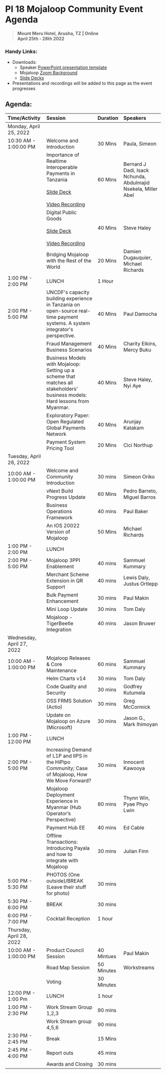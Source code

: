 # PI 18 Mojaloop Community Event Agenda

> **Mount Meru Hotel, Arusha, TZ | Online**  
> __April 25th - 28th 2022__

### Handy Links:
* Downloads:
  - Speaker [PowerPoint presentation template](./presentations/presentation_template.pptx)
  - Mojaloop [Zoom Background](./presentations/zoom_bg.png)  
  - [Slide Decks](https://github.com/mojaloop/documentation-artifacts/tree/master/presentations/pi_18_april_2022/presentations)
* Presentations and recordings will be added to this page as the event progresses

## Agenda:

|Time/Activity|Session|Duration|Speakers|
|:----|:----|:----|:----|
|Monday, April 25, 2022| | | |
|10:30 AM - 1:00:00 PM|Welcome and Introduction|30 Mins|Paula, Simeon|
| |Importance of Realtime Interoperable Payments in Tanzania <br /><br /> [Slide Deck](https://github.com/mojaloop/documentation-artifacts/blob/master/presentations/pi_18_april_2022/presentations/Importance%20of%20RTPS%20in%20Tanzania%20(1).pdf)<br /><br /> [Video Recording](https://youtu.be/6jr8OH7JHZ4)|60 Mins|Bernard J Dadi, Isack Nchunda, Abdulmajid Nsekela, Miller Abel|
| |Digital Public Goods <br /><br /> [Slide Deck](https://github.com/mojaloop/documentation-artifacts/raw/master/presentations/pi_18_april_2022/presentations/MojaloopCommunityMeeting-DPG%20-%2025%20April.pdf)<br /><br /> [Video Recording](https://www.youtube.com/watch?v=iKYJciT1JPA&list=PLhqcvNJ3bJt4wGcVFUiwWVKBMgJphQrJF&index=3)|40 Mins|Steve Haley|
| |Bridging Mojaloop with the Rest of the World|20 Mins|Damien Dugauquier, Michael Richards|
|1:00 PM - 2:00 PM|LUNCH|1 Hour| |
|2:00 PM - 5:00 PM|UNCDF's capacity building experience in Tanzania on open-source real-time payment systems. A system integrator's perspective.|40 Mins|Paul Damocha|
| |Fraud Management Business Scenarios|40 Mins|Charity Elkins, Mercy Buku|
| |Business Models with Mojaloop: Setting up a scheme that matches all stakeholders' business models: Hard lessons from Myanmar.|40 Mins|Steve Haley, Nyi Aye|
| |Exploratory Paper: Open Regulated Global Payments Network|40 Mins|Arunjay Katakam|
| |Payment System Pricing Tool|20 Mins|Cici Northup|
|Tuesday, April 26, 2022| | | |
|10:00 AM - 1:00:00 PM|Welcome and Community Introduction|30 mins|Simeon Oriko|
| |vNext Build Progress Update|60 Mins|Pedro Barreto, Miguel Barros|
| |Business Operations Framework|40 mins|Paul Baker|
| |An IOS 20022 Version of Mojaloop|50 Mins|Michael Richards|
|1:00 PM - 2:00 PM|LUNCH| | |
|2:00 PM - 5:00 PM|Mojaloop 3PPI Enablement|40 mins|Sammuel Kummary|
| |Merchant Scheme Extension in QR Support|40 mins|Lewis Daly, Justus Ortlepp|
| |Bulk Payment Enhancement|30 mins|Paul Makin|
| |Mini Loop Update|30 mins|Tom Daly|
| |Mojaloop - TigerBeetle Integration|40 mins|Jason Bruwer|
|Wednesday, April 27, 2022| | | |
|10:00 AM - 1:00:00 PM|Mojaloop Releases & Core Maintenance|60 mins|Sammuel Kummary|
| |Helm Charts v14|30 mins|Tom Daly|
| |Code Quality and Security|30 mins|Godfrey Kutumela|
| |OSS FRMS Solution (Actio)|30 mins|Greg McCormick|
| |Update on Mojaloop on Azure (Microsoft)|30 mins|Jason G., Mark Ihimoyan|
|1:00 PM - 12:00 PM|LUNCH| | |
|2:00 PM - 5:00 PM|Increasing Demand of L1P and IIPS in the HiPipo Community; Case of Mojaloop, How We Move Forward?|30 mins|Innocent Kawooya|
| |Mojaloop Deployment Experience in Myanmar (Hub Operator’s Perspective)|80 mins|Thynn Win, Pyae Phyo Lwin|
| |Payment Hub EE|40 mins|Ed Cable|
| |Offline Transactions: Introducing Payala and how to integrate with Mojaloop|30 mins|Julian Finn|
|5:00 PM - 5:30 PM|PHOTOS (One outside)/BREAK (Leave their stuff for photo)|30 mins| |
|5:30 PM - 6:00 PM|BREAK|30 mins| |
|6:00 PM - 7:00 PM|Cocktail Reception|1 hour| |
|Thursday, April 28, 2022| | | |
|10:00 AM - 1:00:00 PM|Product Council Session|40 Mintues|Paul Makin|
| |Road Map Session|50 Minutes|Workstreams|
| |Voting|30 Minutes| |
|12:00 PM - 1:00 Pm|LUNCH|1 hour| |
|1:00 PM - 2:30 PM|Work Stream Group 1,2,3|90 mins| |
| |Work Stream group 4,5,6|90 mins| |
|2:30 PM - 2:45 PM|Break|15 Mins| |
|2:45 PM - 4:00 PM|Report outs|45 mins| |
| |Awards and Closing|30 mins| |
